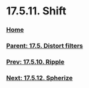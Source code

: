 # 17.5.11. Shift

### [Home](./00-home.md)
### [Parent: 17.5. Distort filters](./17-05-00-distort-filters.md)
### [Prev: 17.5.10. Ripple](./17-05-10-ripple.md)
### [Next: 17.5.12. Spherize](./17-05-12-spherize.md)
